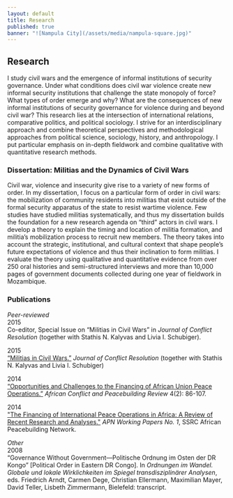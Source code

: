 ```yaml
---
layout: default
title: Research
published: true
banner: "![Nampula City](/assets/media/nampula-square.jpg)"
---
```


## Research

I study civil wars and the emergence of informal institutions of security governance. Under what conditions does civil war violence create new informal security institutions that challenge the state monopoly of force? What types of order emerge and why? What are the consequences of new informal institutions of security governance for violence during and beyond civil war? This research lies at the intersection of international relations, comparative politics, and political sociology. I strive for an interdisciplinary approach and combine theoretical perspectives and methodological approaches from political science, sociology, history, and anthropology. I put particular emphasis on in-depth fieldwork and combine qualitative with quantitative research methods.

### Dissertation: Militias and the Dynamics of Civil Wars

Civil war, violence and insecurity give rise to a variety of new forms of order. In my dissertation, I focus on a particular form of order in civil wars: the mobilization of community residents into militias that exist outside of the formal security apparatus of the state to resist wartime violence. Few studies have studied militias systematically, and thus my dissertation builds the foundation for a new research agenda on “third” actors in civil wars. I develop a theory to explain the timing and location of militia formation, and militia’s mobilization process to recruit new members. The theory takes into account the strategic, institutional, and cultural context that shape people’s future expectations of violence and thus their inclination to form militias. I evaluate the theory using qualitative and quantitative evidence from over 250 oral histories and semi-structured interviews and more than 10,000 pages of government documents collected during one year of fieldwork in Mozambique.

### Publications

_Peer-reviewed_    
2015      
Co-editor, Special Issue on “Militias in Civil Wars” in _Journal of Conflict Resolution_ (together with Stathis N. Kalyvas and Livia I. Schubiger).    
 
2015     
[“Militias in Civil Wars.”](http://jcr.sagepub.com/content/early/2015/04/06/0022002715576753.abstract) _Journal of Conflict Resolution_ (together with Stathis N. Kalyvas and Livia I. Schubiger)    
 
2014     
[“Opportunities and Challenges to the Financing of African Union Peace Operations.”](http://www.jstor.org/stable/10.2979/africonfpeacrevi.4.2.86 "Financing of African Union Peace Operations") _African Conflict and Peacebuilding Review_ 4(2): 86-107.

2014    
["The Financing of International Peace Operations in Africa: A Review of Recent Research and Analyses."](webarchive.ssrc.org/working-papers/APN_WorkingPapers01_Jentzsch.pdf "APN WorkingPapers 01 Jentzsch") _APN Working Papers No. 1_, SSRC African Peacebuilding Network.   

_Other_    
2008   
“Governance Without Government—Politische Ordnung im Osten der DR Kongo” [Political Order in Eastern DR Congo]. In _Ordnungen im Wandel. Globale und lokale Wirklichkeiten im Spiegel transdisziplinärer Analysen_, eds. Friedrich Arndt, Carmen Dege, Christian Ellermann, Maximilian Mayer, David Teller, Lisbeth Zimmermann, Bielefeld: transcript.